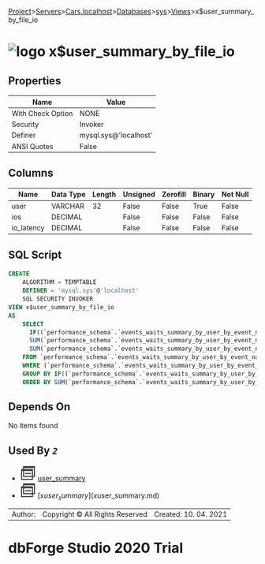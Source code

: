 [Project](../../../../../startpage.md)>[Servers](../../../../Servers.md)>[Cars.localhost](../../../Cars.localhost.md)>[Databases](../../Databases.md)>[sys](../sys.md)>[Views](Views.md)>x$user_summary_by_file_io


# ![logo](../../../../../Images/view64.svg) x$user_summary_by_file_io


## <a name="#Properties"></a>Properties
|Name|Value|
|---|---|
|With Check Option|NONE|
|Security|Invoker|
|Definer|mysql.sys@'localhost'|
|ANSI Quotes|False|


## <a name="#Columns"></a>Columns
|Name|Data Type|Length|Unsigned|Zerofill|Binary|Not Null|
|---|---|---|---|---|---|---|
|user|VARCHAR|32|False|False|True|False|
|ios|DECIMAL||False|False|False|False|
|io_latency|DECIMAL||False|False|False|False|

## <a name="#SqlScript"></a>SQL Script
```SQL
CREATE 
	ALGORITHM = TEMPTABLE
	DEFINER = 'mysql.sys'@'localhost'
	SQL SECURITY INVOKER
VIEW x$user_summary_by_file_io
AS
	SELECT
	  IF((`performance_schema`.`events_waits_summary_by_user_by_event_name`.`USER` IS NULL), 'background', `performance_schema`.`events_waits_summary_by_user_by_event_name`.`USER`) AS `user`,
	  SUM(`performance_schema`.`events_waits_summary_by_user_by_event_name`.`COUNT_STAR`) AS `ios`,
	  SUM(`performance_schema`.`events_waits_summary_by_user_by_event_name`.`SUM_TIMER_WAIT`) AS `io_latency`
	FROM `performance_schema`.`events_waits_summary_by_user_by_event_name`
	WHERE (`performance_schema`.`events_waits_summary_by_user_by_event_name`.`EVENT_NAME` LIKE 'wait/io/file/%')
	GROUP BY IF((`performance_schema`.`events_waits_summary_by_user_by_event_name`.`USER` IS NULL), 'background', `performance_schema`.`events_waits_summary_by_user_by_event_name`.`USER`)
	ORDER BY SUM(`performance_schema`.`events_waits_summary_by_user_by_event_name`.`SUM_TIMER_WAIT`) DESC;
```

## <a name="#DependsOn"></a>Depends On
No items found

## <a name="#UsedBy"></a>Used By _`2`_
- ![View](../../../../../Images/view.svg) [user_summary](user_summary.md)
- ![View](../../../../../Images/view.svg) [x$user_summary](x$user_summary.md)


||||
|---|---|---|
|Author: |Copyright © All Rights Reserved|Created: 10. 04. 2021|
# dbForge Studio 2020 Trial